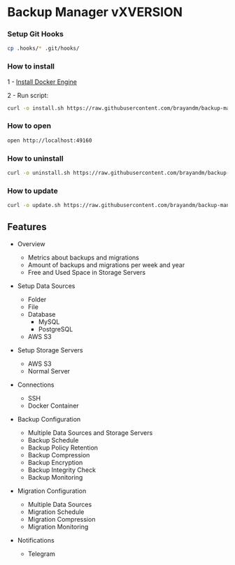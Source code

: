 # Backup Manager vXVERSION

### Setup Git Hooks

```bash
cp .hooks/* .git/hooks/
```

### How to install

1 - [Install Docker Engine](https://docs.docker.com/engine/install/)

2 - Run script:

```bash
curl -o install.sh https://raw.githubusercontent.com/brayandm/backup-manager/XVERSION/install.sh && chmod +x install.sh && (sudo VERSION=XVERSION ./install.sh || true) && rm install.sh
```

### How to open

```bash
open http://localhost:49160
```

### How to uninstall

```bash
curl -o uninstall.sh https://raw.githubusercontent.com/brayandm/backup-manager/XVERSION/uninstall.sh && chmod +x uninstall.sh && (sudo ./uninstall.sh || true) && rm uninstall.sh
```

### How to update

```bash
curl -o update.sh https://raw.githubusercontent.com/brayandm/backup-manager/XVERSION/update.sh && chmod +x update.sh && (sudo VERSION=XVERSION ./update.sh || true) && rm update.sh
```

## Features

-   Overview

    -   Metrics about backups and migrations
    -   Amount of backups and migrations per week and year
    -   Free and Used Space in Storage Servers

-   Setup Data Sources
    -   Folder
    -   File
    -   Database
        -   MySQL
        -   PostgreSQL
    -   AWS S3
-   Setup Storage Servers
    -   AWS S3
    -   Normal Server
-   Connections
    -   SSH
    -   Docker Container
-   Backup Configuration
    -   Multiple Data Sources and Storage Servers
    -   Backup Schedule
    -   Backup Policy Retention
    -   Backup Compression
    -   Backup Encryption
    -   Backup Integrity Check
    -   Backup Monitoring
-   Migration Configuration
    -   Multiple Data Sources
    -   Migration Schedule
    -   Migration Compression
    -   Migration Monitoring
-   Notifications
    -   Telegram
